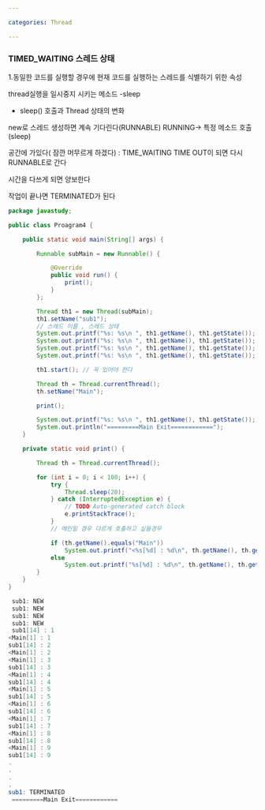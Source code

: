 ```yaml
---

categories: Thread

---
```


### TIMED_WAITING 스레드 상태

1.동일한 코드를 실행할 경우에 현재 코드를 실행하는 스레드를 식별하기 위한 속성

thread실행을 일시중지 시키는 메소드 -sleep


- sleep() 호출과 Thread 상태의 변화

new로 스레드 생성하면 계속 기다린다(RUNNABLE)
RUNNING-> 특정 메소드 호출(sleep)

공간에 가있다( 잠깐 머무르게 하겠다) : TIME_WAITING
TIME OUT이 되면 다시 RUNNABLE로 간다 

시간을 다쓰게 되면 양보한다 

작업이 끝나면 TERMINATED가 된다

```java
package javastudy;

public class Proagram4 {

	public static void main(String[] args) {

		Runnable subMain = new Runnable() {

			@Override
			public void run() {
				print();
			}
		};

		Thread th1 = new Thread(subMain);
		th1.setName("sub1");
		// 스레드 이름 , 스레드 상태
		System.out.printf("%s: %s\n ", th1.getName(), th1.getState());
		System.out.printf("%s: %s\n ", th1.getName(), th1.getState());
		System.out.printf("%s: %s\n ", th1.getName(), th1.getState());
		System.out.printf("%s: %s\n ", th1.getName(), th1.getState());

		th1.start(); // 꼭 있어야 한다

		Thread th = Thread.currentThread();
		th.setName("Main");

		print();

		System.out.printf("%s: %s\n ", th1.getName(), th1.getState());
		System.out.println("=========Main Exit============");
	}

	private static void print() {

		Thread th = Thread.currentThread();

		for (int i = 0; i < 100; i++) {
			try {
				Thread.sleep(20);
			} catch (InterruptedException e) {
				// TODO Auto-generated catch block
				e.printStackTrace();
			}
			// 메인일 경우 다르게 호출하고 싶을경우

			if (th.getName().equals("Main"))
				System.out.printf("<%s[%d] : %d\n", th.getName(), th.getId(), i + 1);
			else
				System.out.printf("%s[%d] : %d\n", th.getName(), th.getId(), i + 1);
		}
	}
}

```

```java
 sub1: NEW
 sub1: NEW
 sub1: NEW
 sub1: NEW
 sub1[14] : 1
<Main[1] : 1
sub1[14] : 2
<Main[1] : 2
<Main[1] : 3
sub1[14] : 3
<Main[1] : 4
sub1[14] : 4
<Main[1] : 5
sub1[14] : 5
<Main[1] : 6
sub1[14] : 6
<Main[1] : 7
sub1[14] : 7
<Main[1] : 8
sub1[14] : 8
<Main[1] : 9
sub1[14] : 9
. 
.
.
.
sub1: TERMINATED
 =========Main Exit============
```